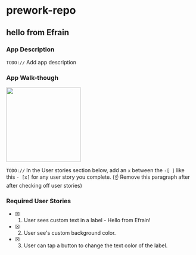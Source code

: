 # prework-repo
## hello from Efrain

### App Description
`TODO://` Add app description

### App Walk-though


<img src="https://i.imgur.com/9v7tEzc.gif" width=200><br>

`TODO://` In the User stories section below, add an `x` between the `-[ ]` like this `- [x]` for any user story you complete. (☝️ Remove this paragraph after after checking off user stories)

### Required User Stories
- [x] 1. User sees custom text in a label - Hello from Efrain!
- [x] 2. User see's custom background color.
- [x] 3. User can tap a button to change the text color of the label.
